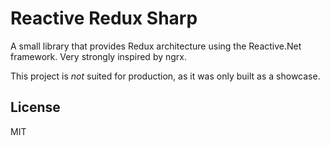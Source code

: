 # Reactive Redux Sharp

A small library that provides Redux architecture using the Reactive.Net framework. Very strongly inspired by ngrx.

This project is *not* suited for production, as it was only built as a showcase.

## License

MIT

